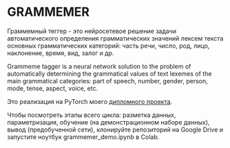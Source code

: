 # GRAMMEMER

Граммемный теггер - это нейросетевое решение задачи автоматического определения грамматических значений лексем текста основных грамматических категорий: часть речи, число, род, лицо, наклонение, время, вид, залог и др.

Grammeme tagger is a neural network solution to the problem of automatically determining the grammatical values of text lexemes of the main grammatical categories: part of speech, number, gender, person, mode, tense, aspect, voice, etc.

Это реализация на PyTorch моего [дипломного проекта](https://github.com/GURJEW/grammemer-tf).

Чтобы посмотреть этапы всего цикла: разметка данных, параметризация, обучение (на демонстрационном наборе данных), вывод (предобученной сети), клонируйте репозиторий на Google Drive и запустите ноутбук grammemer_demo.ipynb в Colab.
